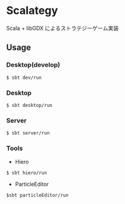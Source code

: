 Scalategy
====

Scala + libGDX によるストラテジーゲーム実装

## Usage

### Desktop(develop)

`$ sbt dev/run`

### Desktop

`$ sbt desktop/run`

### Server

`$ sbt server/run`

### Tools

- Hiero

`$ sbt hiero/run`

- ParticleEditor

`$sbt particleEditor/run`

